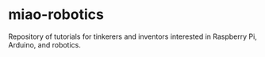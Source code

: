 # miao-robotics
Repository of tutorials for tinkerers and inventors interested in Raspberry Pi, Arduino, and robotics. 
